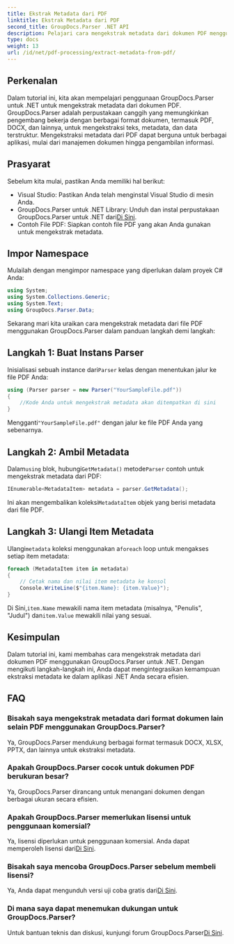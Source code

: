 ```yaml
---
title: Ekstrak Metadata dari PDF
linktitle: Ekstrak Metadata dari PDF
second_title: GroupDocs.Parser .NET API
description: Pelajari cara mengekstrak metadata dari dokumen PDF menggunakan GroupDocs.Parser untuk .NET. Panduan komprehensif ini mencakup petunjuk langkah demi langkah dan prasyarat.
type: docs
weight: 13
url: /id/net/pdf-processing/extract-metadata-from-pdf/
---
```

## Perkenalan
Dalam tutorial ini, kita akan mempelajari penggunaan GroupDocs.Parser untuk .NET untuk mengekstrak metadata dari dokumen PDF. GroupDocs.Parser adalah perpustakaan canggih yang memungkinkan pengembang bekerja dengan berbagai format dokumen, termasuk PDF, DOCX, dan lainnya, untuk mengekstraksi teks, metadata, dan data terstruktur. Mengekstraksi metadata dari PDF dapat berguna untuk berbagai aplikasi, mulai dari manajemen dokumen hingga pengambilan informasi.
## Prasyarat
Sebelum kita mulai, pastikan Anda memiliki hal berikut:
- Visual Studio: Pastikan Anda telah menginstal Visual Studio di mesin Anda.
-  GroupDocs.Parser untuk .NET Library: Unduh dan instal perpustakaan GroupDocs.Parser untuk .NET dari[Di Sini](https://releases.groupdocs.com/parser/net/).
- Contoh File PDF: Siapkan contoh file PDF yang akan Anda gunakan untuk mengekstrak metadata.

## Impor Namespace
Mulailah dengan mengimpor namespace yang diperlukan dalam proyek C# Anda:
```csharp
using System;
using System.Collections.Generic;
using System.Text;
using GroupDocs.Parser.Data;
```

Sekarang mari kita uraikan cara mengekstrak metadata dari file PDF menggunakan GroupDocs.Parser dalam panduan langkah demi langkah:
## Langkah 1: Buat Instans Parser
 Inisialisasi sebuah instance dari`Parser` kelas dengan menentukan jalur ke file PDF Anda:
```csharp
using (Parser parser = new Parser("YourSampleFile.pdf"))
{
    //Kode Anda untuk mengekstrak metadata akan ditempatkan di sini
}
```
 Mengganti`"YourSampleFile.pdf"` dengan jalur ke file PDF Anda yang sebenarnya.
## Langkah 2: Ambil Metadata
 Dalam`using` blok, hubungi`GetMetadata()` metode`Parser` contoh untuk mengekstrak metadata dari PDF:
```csharp
IEnumerable<MetadataItem> metadata = parser.GetMetadata();
```
 Ini akan mengembalikan koleksi`MetadataItem` objek yang berisi metadata dari file PDF.
## Langkah 3: Ulangi Item Metadata
 Ulangi`metadata` koleksi menggunakan a`foreach` loop untuk mengakses setiap item metadata:
```csharp
foreach (MetadataItem item in metadata)
{
    // Cetak nama dan nilai item metadata ke konsol
    Console.WriteLine($"{item.Name}: {item.Value}");
}
```
 Di Sini,`item.Name` mewakili nama item metadata (misalnya, "Penulis", "Judul") dan`item.Value` mewakili nilai yang sesuai.

## Kesimpulan
Dalam tutorial ini, kami membahas cara mengekstrak metadata dari dokumen PDF menggunakan GroupDocs.Parser untuk .NET. Dengan mengikuti langkah-langkah ini, Anda dapat mengintegrasikan kemampuan ekstraksi metadata ke dalam aplikasi .NET Anda secara efisien.

## FAQ
### Bisakah saya mengekstrak metadata dari format dokumen lain selain PDF menggunakan GroupDocs.Parser?
Ya, GroupDocs.Parser mendukung berbagai format termasuk DOCX, XLSX, PPTX, dan lainnya untuk ekstraksi metadata.
### Apakah GroupDocs.Parser cocok untuk dokumen PDF berukuran besar?
Ya, GroupDocs.Parser dirancang untuk menangani dokumen dengan berbagai ukuran secara efisien.
### Apakah GroupDocs.Parser memerlukan lisensi untuk penggunaan komersial?
 Ya, lisensi diperlukan untuk penggunaan komersial. Anda dapat memperoleh lisensi dari[Di Sini](https://purchase.groupdocs.com/buy).
### Bisakah saya mencoba GroupDocs.Parser sebelum membeli lisensi?
 Ya, Anda dapat mengunduh versi uji coba gratis dari[Di Sini](https://releases.groupdocs.com/).
### Di mana saya dapat menemukan dukungan untuk GroupDocs.Parser?
 Untuk bantuan teknis dan diskusi, kunjungi forum GroupDocs.Parser[Di Sini](https://forum.groupdocs.com/c/parser/17).